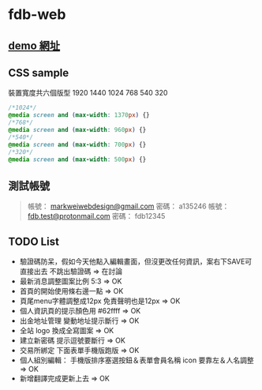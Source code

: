 # fdb-web

## [demo 網址](https://livepower0815.github.io/fdb-web/dist/)

## CSS sample
裝置寬度共六個版型 1920 1440 1024 768 540 320

``` css
/*1024*/ 
@media screen and (max-width: 1370px) {}
/*768*/
@media screen and (max-width: 960px) {}
/*540*/
@media screen and (max-width: 700px) {}
/*320*/
@media screen and (max-width: 500px) {}
```

## 測試帳號
> 帳號： markweiwebdesign@gmail.com
> 密碼： a135246
> 帳號： fdb.test@protonmail.com
> 密碼： fdb12345

## TODO List
- 驗證碼防呆，假如今天他點入編輯畫面，但沒更改任何資訊，案右下SAVE可直接出去 不跳出驗證碼 => 在討論
- 最新消息調整圖案比例 5:3 => OK
- 首頁的開始使用條右邊一點 => OK
- 頁尾menu字體調整成12px 免責聲明也是12px => OK
- 個人資訊頁的提示顏色用 #62ffff => OK
- 出金地址管理 變動地址提示斷行 => OK
- 全站 logo 換成全寫圖案 => OK
- 建立新密碼 提示逗號要斷行 => OK
- 交易所綁定 下面表單手機版跑版 => OK
- 個人組別編輯： 手機版排序塞選按鈕＆表單會員名稱 icon 要靠左＆人名調整 => OK
- 新增翻譯完成更新上去 => OK
